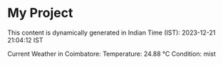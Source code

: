 # My Project

This content is dynamically generated in Indian Time (IST): 2023-12-21 21:04:12 IST


Current Weather in Coimbatore:
Temperature: 24.88 °C
Condition: mist
